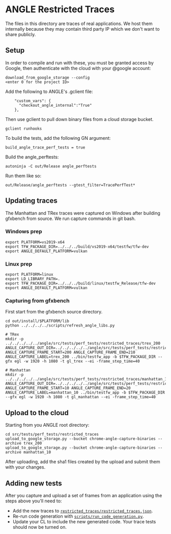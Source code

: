 # ANGLE Restricted Traces

The files in this directory are traces of real applications. We host them
internally because they may contain third party IP which we don't want
to share publicly.

## Setup

In order to compile and run with these, you must be granted access by Google,
then authenticate with the cloud with your @google account:
```
download_from_google_storage --config
<enter 0 for the project ID>
```
Add the following to ANGLE's .gclient file:
```
    "custom_vars": {
      "checkout_angle_internal":"True"
    },
```
Then use gclient to pull down binary files from a cloud storage bucket.
```
gclient runhooks
```
To build the tests, add the following GN argument:
```
build_angle_trace_perf_tests = true
```
Build the angle_perftests:
```
autoninja -C out/Release angle_perftests
```
Run them like so:
```
out/Release/angle_perftests --gtest_filter=TracePerfTest*
```

## Updating traces

The Manhattan and TRex traces were captured on Windows after building gfxbench from source. We run capture commands in git bash.

### Windows prep

```
export PLATFORM=vs2019-x64
export TFW_PACKAGE_DIR=../../../build/vs2019-x64/testfw/tfw-dev
export ANGLE_DEFAULT_PLATFORM=vulkan
```

### Linux prep

```
export PLATFORM=linux
export LD_LIBRARY_PATH=.
export TFW_PACKAGE_DIR=../../../build/linux/testfw_Release/tfw-dev
export ANGLE_DEFAULT_PLATFORM=vulkan
```

### Capturing from gfxbench

First start from the gfxbench source directory.

```
cd out/install/$PLATFORM/lib
python ../../../../scripts/refresh_angle_libs.py

# TRex
mkdir -p ../../../../../angle/src/tests/perf_tests/restricted_traces/trex_200
ANGLE_CAPTURE_OUT_DIR=../../../../../angle/src/tests/perf_tests/restricted_traces/trex_200 ANGLE_CAPTURE_FRAME_START=200 ANGLE_CAPTURE_FRAME_END=210 ANGLE_CAPTURE_LABEL=trex_200 ../bin/testfw_app -b $TFW_PACKAGE_DIR --gfx egl -w 1920 -h 1080 -t gl_trex --ei -frame_step_time=40

# Manhattan
mkdir -p ../../../../../angle/src/tests/perf_tests/restricted_traces/manhattan_10
ANGLE_CAPTURE_OUT_DIR=../../../../../angle/src/tests/perf_tests/restricted_traces/manhattan_10 ANGLE_CAPTURE_FRAME_START=10 ANGLE_CAPTURE_FRAME_END=20 ANGLE_CAPTURE_LABEL=manhattan_10 ../bin/testfw_app -b $TFW_PACKAGE_DIR --gfx egl -w 1920 -h 1080 -t gl_manhattan --ei -frame_step_time=40
```

## Upload to the cloud

Starting from you ANGLE root directory:

```
cd src/tests/perf_tests/restricted_traces
upload_to_google_storage.py --bucket chrome-angle-capture-binaries --archive trex_200
upload_to_google_storage.py --bucket chrome-angle-capture-binaries --archive manhattan_10
```

After uploading, add the sha1 files created by the upload and submit them with your changes.

## Adding new tests

After you capture and upload a set of frames from an application using the steps above you'll need to:

 * Add the new traces to [`restricted_traces/restricted_traces.json`](restricted_traces.json).
 * Re-run code generation with [`scripts/run_code_generation.py`][run_code_generation].
 * Update your CL to include the new generated code. Your trace tests should now be turned on.

[run_code_generation]: ../../../../scripts/run_code_generation.py
